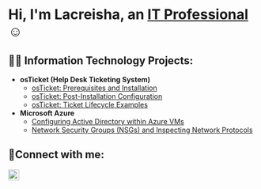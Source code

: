 <h1>Hi, I'm Lacreisha, an <a href="https://linkedin.com/in/LDWilliams">IT Professional</a>☺</h1>

<h2>👨‍💻 Information Technology Projects:</h2>

- <b>osTicket (Help Desk Ticketing System)</b>
  - [osTicket: Prerequisites and Installation](https://github.com/LD-Williams/osticket-prereqs)
  - [osTicket: Post-Installation Configuration](https://github.com/LD-Williams/OSTicketPostInstall)
  - [osTicket: Ticket Lifecycle Examples](https://github.com/LD-Williams/TicketLIFEcycle)
- <b>Microsoft Azure</b>
  - [Configuring Active Directory within Azure VMs](https://github.com/LD-Williams/configure-ad)
  - [Network Security Groups (NSGs) and Inspecting Network Protocols](https://github.com/LD-Williams/azure-network-protocols)

<h2>🤳Connect with me:</h2>

[<img align="left" alt="LDWilliams | LinkedIn" width="22px" src="https://cdn.jsdelivr.net/npm/simple-icons@v3/icons/linkedin.svg" />][linkedin]

[linkedin]: https://linkedin.com/in/LDWilliams
